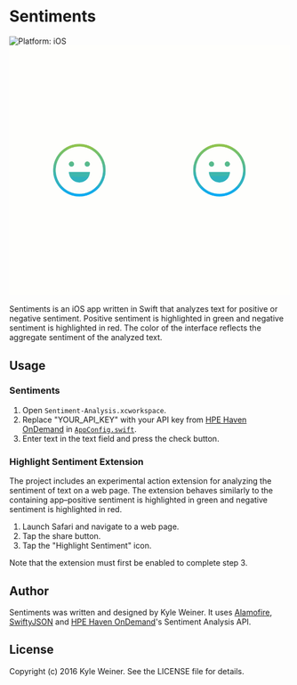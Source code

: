 # Sentiments

![Platform: iOS](https://img.shields.io/badge/Platform-iOS-03A9F4.svg?style=flat)
![Sentiments Example](Assets/sentiments_example.gif)

Sentiments is an iOS app written in Swift that analyzes text for positive or negative sentiment. Positive sentiment is highlighted in green and negative sentiment is highlighted in red. The color of the interface reflects the aggregate sentiment of the analyzed text.

## Usage

### Sentiments

1. Open `Sentiment-Analysis.xcworkspace`.
2. Replace "YOUR_API_KEY" with your API key from [HPE Haven OnDemand](https://www.havenondemand.com) in [`AppConfig.swift`](https://github.com/kyleweiner/Sentiments/tree/master/Sentiment-Analysis/Constants/AppConfig.swift).
3. Enter text in the text field and press the check button.

### Highlight Sentiment Extension

The project includes an experimental action extension for analyzing the sentiment of text on a web page. The extension behaves similarly to the containing app–positive sentiment is highlighted in green and negative sentiment is highlighted in red. 

1. Launch Safari and navigate to a web page.
2. Tap the share button.
3. Tap the "Highlight Sentiment" icon.

Note that the extension must first be enabled to complete step 3.

## Author

Sentiments was written and designed by Kyle Weiner. It uses [Alamofire](https://github.com/Alamofire/Alamofire), [SwiftyJSON](https://github.com/SwiftyJSON/SwiftyJSON) and [HPE Haven OnDemand](https://dev.havenondemand.com/apis/analyzesentiment#overview)'s Sentiment Analysis API.

## License

Copyright (c) 2016 Kyle Weiner. See the LICENSE file for details.